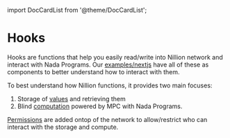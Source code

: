 import DocCardList from '@theme/DocCardList';

# Hooks
Hooks are functions that help you easily read/write into Nillion network and interact with Nada Programs. Our [examples/nextjs](https://github.com/NillionNetwork/client-ts/tree/main/examples-nextjs) have all of these as components to better understand how to interact with them.

To best understand how Nillion functions, it provides two main focuses:
1. Storage of [values](./js-client-hooks-values.md) and retrieving them
2. Blind [computation](./js-client-hooks-compute.md) powered by MPC with Nada Programs. 

[Permissions](./js-client-hooks-permissions.md) are added ontop of the network to allow/restrict who can interact with the storage and compute. 

<DocCardList/>
